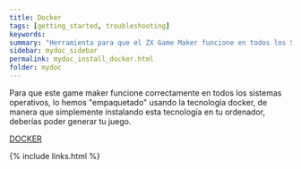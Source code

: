 ```yaml
---
title: Docker
tags: [getting_started, troubleshooting]
keywords:
summary: "Herramienta para que el ZX Game Maker funcione en todos los Sistemas Operativos (Windows, Mac OS y Linux)"
sidebar: mydoc_sidebar
permalink: mydoc_install_docker.html
folder: mydoc
---
```


Para que este game maker funcione correctamente en todos los sistemas operativos, lo hemos "empaquetado" usando la tecnología docker, de manera que simplemente instalando esta tecnología en tu ordenador, deberías poder generar tu juego.

[DOCKER](https://www.docker.com/get-started/)

{% include links.html %}

